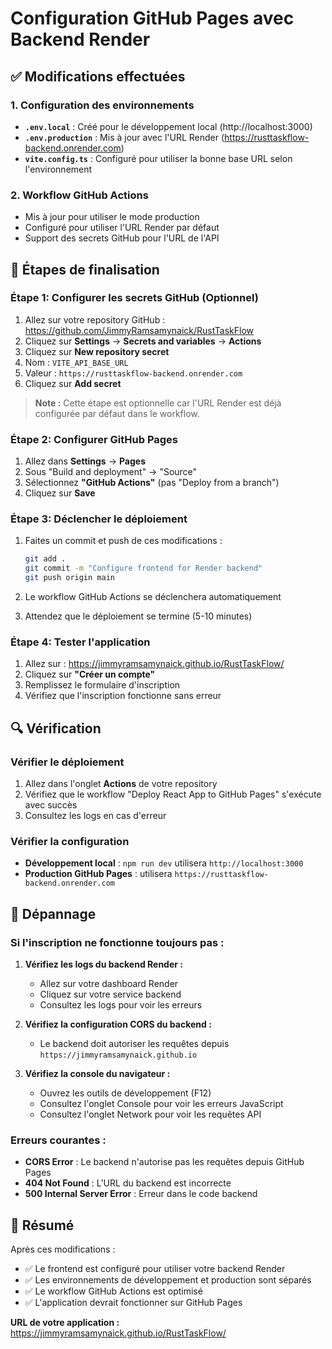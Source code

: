 # Configuration GitHub Pages avec Backend Render

## ✅ Modifications effectuées

### 1. Configuration des environnements
- **`.env.local`** : Créé pour le développement local (http://localhost:3000)
- **`.env.production`** : Mis à jour avec l'URL Render (https://rusttaskflow-backend.onrender.com)
- **`vite.config.ts`** : Configuré pour utiliser la bonne base URL selon l'environnement

### 2. Workflow GitHub Actions
- Mis à jour pour utiliser le mode production
- Configuré pour utiliser l'URL Render par défaut
- Support des secrets GitHub pour l'URL de l'API

## 🔧 Étapes de finalisation

### Étape 1: Configurer les secrets GitHub (Optionnel)

1. Allez sur votre repository GitHub : https://github.com/JimmyRamsamynaick/RustTaskFlow
2. Cliquez sur **Settings** → **Secrets and variables** → **Actions**
3. Cliquez sur **New repository secret**
4. Nom : `VITE_API_BASE_URL`
5. Valeur : `https://rusttaskflow-backend.onrender.com`
6. Cliquez sur **Add secret**

> **Note :** Cette étape est optionnelle car l'URL Render est déjà configurée par défaut dans le workflow.

### Étape 2: Configurer GitHub Pages

1. Allez dans **Settings** → **Pages**
2. Sous "Build and deployment" → "Source"
3. Sélectionnez **"GitHub Actions"** (pas "Deploy from a branch")
4. Cliquez sur **Save**

### Étape 3: Déclencher le déploiement

1. Faites un commit et push de ces modifications :
   ```bash
   git add .
   git commit -m "Configure frontend for Render backend"
   git push origin main
   ```

2. Le workflow GitHub Actions se déclenchera automatiquement
3. Attendez que le déploiement se termine (5-10 minutes)

### Étape 4: Tester l'application

1. Allez sur : https://jimmyramsamynaick.github.io/RustTaskFlow/
2. Cliquez sur **"Créer un compte"**
3. Remplissez le formulaire d'inscription
4. Vérifiez que l'inscription fonctionne sans erreur

## 🔍 Vérification

### Vérifier le déploiement
1. Allez dans l'onglet **Actions** de votre repository
2. Vérifiez que le workflow "Deploy React App to GitHub Pages" s'exécute avec succès
3. Consultez les logs en cas d'erreur

### Vérifier la configuration
- **Développement local** : `npm run dev` utilisera `http://localhost:3000`
- **Production GitHub Pages** : utilisera `https://rusttaskflow-backend.onrender.com`

## 🚨 Dépannage

### Si l'inscription ne fonctionne toujours pas :

1. **Vérifiez les logs du backend Render :**
   - Allez sur votre dashboard Render
   - Cliquez sur votre service backend
   - Consultez les logs pour voir les erreurs

2. **Vérifiez la configuration CORS du backend :**
   - Le backend doit autoriser les requêtes depuis `https://jimmyramsamynaick.github.io`

3. **Vérifiez la console du navigateur :**
   - Ouvrez les outils de développement (F12)
   - Consultez l'onglet Console pour voir les erreurs JavaScript
   - Consultez l'onglet Network pour voir les requêtes API

### Erreurs courantes :

- **CORS Error** : Le backend n'autorise pas les requêtes depuis GitHub Pages
- **404 Not Found** : L'URL du backend est incorrecte
- **500 Internal Server Error** : Erreur dans le code backend

## 📝 Résumé

Après ces modifications :
- ✅ Le frontend est configuré pour utiliser votre backend Render
- ✅ Les environnements de développement et production sont séparés
- ✅ Le workflow GitHub Actions est optimisé
- ✅ L'application devrait fonctionner sur GitHub Pages

**URL de votre application :** https://jimmyramsamynaick.github.io/RustTaskFlow/
